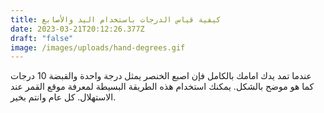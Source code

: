 ```yaml
---
title: كيفية قياس الدرجات باستخدام اليد والأصابع
date: 2023-03-21T20:12:26.377Z
draft: "false"
image: /images/uploads/hand-degrees.gif
---
```

عندما تمد يدك امامك بالكامل فإن اصبع الخنصر يمثل درجة واحدة والقبضة 10 درجات كما هو موضح بالشكل. يمكنك استخدام هذه الطريقة البسيطة لمعرفة موقع القمر عند الاستهلال. كل عام وانتم بخير.